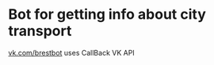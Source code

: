 # Bot for getting info about city transport 
[vk.com/brestbot](http://vk.com/brestbot)
uses CallBack VK API
